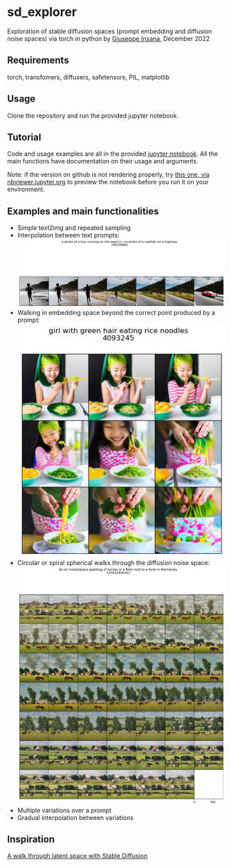 # sd_explorer
Exploration of stable diffusion spaces (prompt embedding and diffusion noise spaces) via torch in python
by [Giuseppe Insana](https://insana.net), December 2022

## Requirements
torch, transfomers, diffusers, safetensors, PIL, matplotlib

## Usage
Clone the repository and run the provided jupyter notebook.

## Tutorial
Code and usage examples are all in the provided [jupyter notebook](sd_explorer.ipynb).
All the main functions have documentation on their usage and arguments.

Note: if the version on github is not rendering properly, try [this one, via nbviewer.jupyter.org](https://nbviewer.jupyter.org/github/g-insana/sd_explorer/blob/main/sd_explorer.ipynb) to preview the notebook before you run it on your environment.

## Examples and main functionalities
* Simple text2img and repeated sampling
* Interpolation between text prompts:
![From boy to car](boy_to_car.jpg)
* Walking in embedding space beyond the correct point produced by a prompt:
![green hair girl eating noodles](green_haired_girl.jpg)
* Circular or spiral spherical walks through the diffusion noise space:
![horses_circular_walk](horses_r48.jpg)
* Multiple variations over a prompt
* Gradual interpolation between variations

## Inspiration
[A walk through latent space with Stable Diffusion](https://keras.io/examples/generative/random_walks_with_stable_diffusion/)


